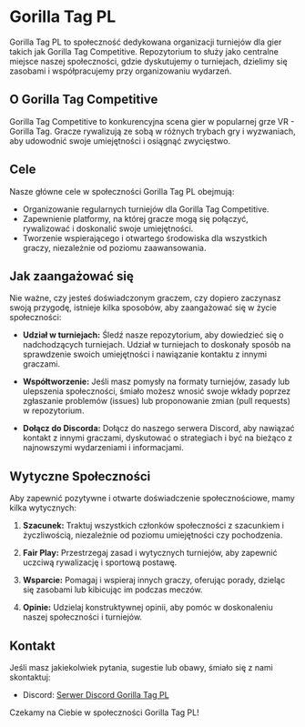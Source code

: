 # Gorilla Tag PL

Gorilla Tag PL to społeczność dedykowana organizacji turniejów dla gier takich jak Gorilla Tag Competitive. Repozytorium to służy jako centralne miejsce naszej społeczności, gdzie dyskutujemy o turniejach, dzielimy się zasobami i współpracujemy przy organizowaniu wydarzeń.

## O Gorilla Tag Competitive

Gorilla Tag Competitive to konkurencyjna scena gier w popularnej grze VR - Gorilla Tag. Gracze rywalizują ze sobą w różnych trybach gry i wyzwaniach, aby udowodnić swoje umiejętności i osiągnąć zwycięstwo.

## Cele

Nasze główne cele w społeczności Gorilla Tag PL obejmują:

- Organizowanie regularnych turniejów dla Gorilla Tag Competitive.
- Zapewnienie platformy, na której gracze mogą się połączyć, rywalizować i doskonalić swoje umiejętności.
- Tworzenie wspierającego i otwartego środowiska dla wszystkich graczy, niezależnie od poziomu zaawansowania.

## Jak zaangażować się

Nie ważne, czy jesteś doświadczonym graczem, czy dopiero zaczynasz swoją przygodę, istnieje kilka sposobów, aby zaangażować się w życie społeczności:

- **Udział w turniejach:** Śledź nasze repozytorium, aby dowiedzieć się o nadchodzących turniejach. Udział w turniejach to doskonały sposób na sprawdzenie swoich umiejętności i nawiązanie kontaktu z innymi graczami.

- **Współtworzenie:** Jeśli masz pomysły na formaty turniejów, zasady lub ulepszenia społeczności, śmiało możesz wnosić swoje wkłady poprzez zgłaszanie problemów (issues) lub proponowanie zmian (pull requests) w repozytorium.

- **Dołącz do Discorda:** Dołącz do naszego serwera Discord, aby nawiązać kontakt z innymi graczami, dyskutować o strategiach i być na bieżąco z najnowszymi wydarzeniami i informacjami.

## Wytyczne Społeczności

Aby zapewnić pozytywne i otwarte doświadczenie społecznościowe, mamy kilka wytycznych:

1. **Szacunek:** Traktuj wszystkich członków społeczności z szacunkiem i życzliwością, niezależnie od poziomu umiejętności czy pochodzenia.

2. **Fair Play:** Przestrzegaj zasad i wytycznych turniejów, aby zapewnić uczciwą rywalizację i sportową postawę.

3. **Wsparcie:** Pomagaj i wspieraj innych graczy, oferując porady, dzieląc się zasobami lub kibicując im podczas meczów.

4. **Opinie:** Udzielaj konstruktywnej opinii, aby pomóc w doskonaleniu naszej społeczności i turniejów.

## Kontakt

Jeśli masz jakiekolwiek pytania, sugestie lub obawy, śmiało się z nami skontaktuj:

- Discord: [Serwer Discord Gorilla Tag PL](https://discord.gg/ft6CX7Qjtt)

Czekamy na Ciebie w społeczności Gorilla Tag PL!
